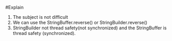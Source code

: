 #Explain
1. The subject is not difficult
2. We can use the StringBuffer.reverse() or StringBuilder.reverse()
3. StringBuilder not thread safety(not synchronized) and the StringBuffer is thread safety (synchronized).
